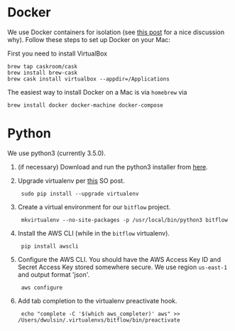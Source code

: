 # Docker

We use Docker containers for isolation (see [this post](http://www.ybrikman.com/writing/2015/05/19/docker-osx-dev/) for a nice discussion why). Follow these steps to set up Docker on your Mac:

First you need to install VirtualBox

    brew tap caskroom/cask
    brew install brew-cask
    brew cask install virtualbox --appdir=/Applications

The easiest way to install Docker on a Mac is via `homebrew` via

    brew install docker docker-machine docker-compose

# Python

We use python3 (currently 3.5.0). 

1. (if necessary) Download and run the python3 installer from [here](https://www.python.org/downloads/).
2. Upgrade virtualenv per [this](http://stackoverflow.com/questions/23842713/using-python-3-in-virtualenv) SO post.
        
        sudo pip install --upgrade virtualenv

3. Create a virtual environment for our `bitflow` project.

        mkvirtualenv --no-site-packages -p /usr/local/bin/python3 bitflow

4. Install the AWS CLI (while in the `bitflow` virtualenv).

        pip install awscli

5. Configure the AWS CLI. You should have the AWS Access Key ID and Secret Access Key stored somewhere secure. We use region `us-east-1` and output format 'json'.

        aws configure

6. Add tab completion to the virtualenv preactivate hook.

        echo "complete -C '$(which aws_completer)' aws" >> /Users/dwulsin/.virtualenvs/bitflow/bin/preactivate




